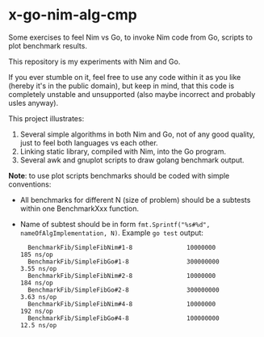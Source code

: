 # x-go-nim-alg-cmp
Some exercises to feel Nim vs Go, to invoke Nim code from Go, scripts to plot benchmark results.

This repository is my experiments with Nim and Go.

If you ever stumble on it, feel free to use any code within it as you like (hereby it's in the public domain), but keep in mind, that this code is completely unstable and unsupported (also maybe incorrect and probably usles anyway).

This project illustrates:

1. Several simple algorithms in both Nim and Go, not of any good quality, just to feel both languages vs each other.
2. Linking static library, compiled with Nim, into the Go program.
3. Several awk and gnuplot scripts to draw golang benchmark output.

__Note__: to use plot scripts benchmarks should be coded with simple conventions:
* All benchmarks for different N (size of problem) should be a subtests within one BenchmarkXxx function.
* Name of subtest should be in form `fmt.Sprintf("%s#%d", nameOfAlgImplementation, N)`. Example `go test` output:

        BenchmarkFib/SimpleFibNim#1-8             	10000000	       185 ns/op
        BenchmarkFib/SimpleFibGo#1-8              	300000000	         3.55 ns/op
        BenchmarkFib/SimpleFibNim#2-8             	10000000	       184 ns/op
        BenchmarkFib/SimpleFibGo#2-8              	300000000	         3.63 ns/op
        BenchmarkFib/SimpleFibNim#4-8             	10000000	       192 ns/op
        BenchmarkFib/SimpleFibGo#4-8              	100000000	        12.5 ns/op

